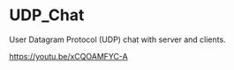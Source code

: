 # UDP_Chat
User Datagram Protocol (UDP) chat with server and clients.

https://youtu.be/xCQOAMFYC-A
